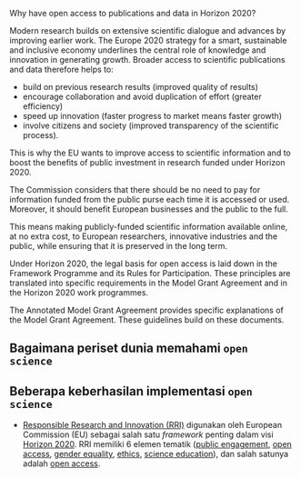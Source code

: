 Why have open access to publications and data in Horizon 2020?

Modern research builds on extensive scientific dialogue and advances by improving
earlier work. The Europe 2020 strategy for a smart, sustainable and inclusive
economy underlines the central role of knowledge and innovation in generating
growth. Broader access to scientific publications and data therefore helps to:

* build on previous research results (improved quality of results)
* encourage collaboration and avoid duplication of effort (greater efficiency)
* speed up innovation (faster progress to market means faster growth)
* involve citizens and society (improved transparency of the scientific process).

This is why the EU wants to improve access to scientific information and to boost the
benefits of public investment in research funded under Horizon 2020.

The Commission considers that there should be no need to pay for information
funded from the public purse each time it is accessed or used. Moreover, it should
benefit European businesses and the public to the full.

This means making publicly-funded scientific information available online, at no
extra cost, to European researchers, innovative industries and the public, while
ensuring that it is preserved in the long term.

Under Horizon 2020, the legal basis for open access is laid down in the Framework
Programme and its Rules for Participation. These principles are translated into
specific requirements in the Model Grant Agreement and in the Horizon 2020 work
programmes.

The Annotated Model Grant Agreement provides specific explanations of the Model
Grant Agreement. These guidelines build on these documents.

## Bagaimana periset dunia memahami `open science`

## Beberapa keberhasilan implementasi `open science`

* [Responsible Research and Innovation (RRI)](http://rri-tools.eu) digunakan oleh European Commission (EU) sebagai salah satu _framework_ penting dalam visi [Horizon 2020](https://ec.europa.eu/programmes/horizon2020/). RRI memiliki 6 elemen tematik ([public engagement](https://ec.europa.eu/programmes/horizon2020/node/766), [open access](https://ec.europa.eu/programmes/horizon2020/node/1031), [gender equality](https://ec.europa.eu/programmes/horizon2020/node/797), [ethics](https://ec.europa.eu/programmes/horizon2020/node/767), [science education](https://ec.europa.eu/programmes/horizon2020/node/795)), dan salah satunya adalah [open access](https://ec.europa.eu/programmes/horizon2020/node/1031).
